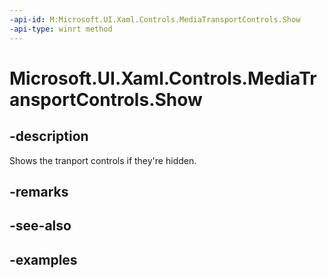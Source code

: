 ```yaml
---
-api-id: M:Microsoft.UI.Xaml.Controls.MediaTransportControls.Show
-api-type: winrt method
---
```


<!-- Method syntax.
public void MediaTransportControls.Show()
-->

# Microsoft.UI.Xaml.Controls.MediaTransportControls.Show

## -description

Shows the tranport controls if they're hidden.

## -remarks

## -see-also

## -examples

